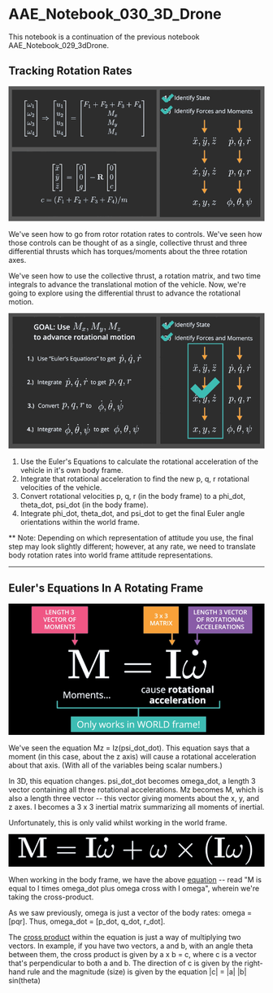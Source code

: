 # AAE_Notebook_030_3D_Drone
This notebook is a continuation of the previous notebook AAE_Notebook_029_3dDrone.

## Tracking Rotation Rates

![Rotation Rates](/images/rotations.png)

We've seen how to go from rotor rotation rates to controls. We've seen how those controls can be thought of as a single, collective thrust and three differential thrusts which has torques/moments about the three rotation axes.

We've seen how to use the collective thrust, a rotation matrix, and two time integrals to advance the translational motion of the vehicle. Now, we're going to explore using the differential thrust to advance the rotational motion.

![Tracking Rotations](/images/tracking_rotations.png)

  1. Use the Euler's Equations to calculate the rotational acceleration of the vehicle in it's own body frame.
  2. Integrate that rotational acceleration to find the new p, q, r rotational velocities of the vehicle.
  3. Convert rotational velocities p, q, r (in the body frame) to a phi_dot, theta_dot, psi_dot (in the body frame).
  4. Integrate phi_dot, theta_dot, and psi_dot to get the final Euler angle orientations within the world frame.

** Note: Depending on which representation of attitude you use, the final step may look slightly different; however, at any rate, we need to translate body rotation rates into world frame attitude representations.

***   ***   ***   ***   ***   ***   ***   ***   ***

## Euler's Equations In A Rotating Frame

![Advancing Rotational Motion](/images/adv_rot_motions_eq.png)

We've seen the equation Mz = Iz(psi_dot_dot). This equation says that a moment (in this case, about the z axis) will cause a rotational acceleration about that axis. (With all of the variables being scalar numbers.)

In 3D, this equation changes. psi_dot_dot becomes omega_dot, a length 3 vector containing all three rotational accelerations. Mz becomes M, which is also a length three vector -- this vector giving moments about the x, y, and z axes. I becomes a 3 x 3 inertial matrix summarizing all moments of inertial.

Unfortunately, this is only valid whilst working in the world frame. 

![Euler's Rotation Equation](/images/eulers_equation.png)

When working in the body frame, we have the above [equation](https://en.wikipedia.org/wiki/Euler%27s_equations_(rigid_body_dynamics%29)) -- read "M is equal to I times omega_dot plus omega cross with I omega", wherein we're taking the cross-product.

As we saw previously, omega is just a vector of the body rates: omega = [pqr]. Thus, omega_dot = [p_dot, q_dot, r_dot].

The [cross product](https://en.wikipedia.org/wiki/Cross_product) within the equation is just a way of multiplying two vectors. In example, if you have two vectors, a and b, with an angle theta between them, the cross product is given by a x b = c, where c is a vector that's perpendicular to both a and b. The direction of c is given by the right-hand rule and the magnitude (size) is given by the equation |c| = |a| |b| sin(theta)
